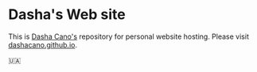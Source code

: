 # Dasha's Web site

This is [Dasha Cano's](https://github.com/dashacano) repository for personal website hosting. Please visit [dashacano.github.io](https://dashacano.github.io).

🇺🇦
